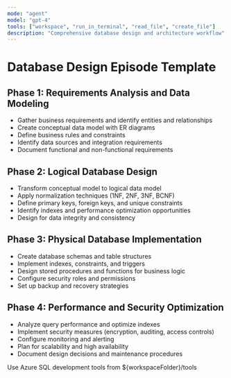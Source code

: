 ```yaml
---
mode: "agent"
model: "gpt-4"
tools: ["workspace", "run_in_terminal", "read_file", "create_file"]
description: "Comprehensive database design and architecture workflow"
---
```


# Database Design Episode Template

## Phase 1: Requirements Analysis and Data Modeling
- Gather business requirements and identify entities and relationships
- Create conceptual data model with ER diagrams
- Define business rules and constraints
- Identify data sources and integration requirements
- Document functional and non-functional requirements

## Phase 2: Logical Database Design
- Transform conceptual model to logical data model
- Apply normalization techniques (1NF, 2NF, 3NF, BCNF)
- Define primary keys, foreign keys, and unique constraints
- Identify indexes and performance optimization opportunities
- Design for data integrity and consistency

## Phase 3: Physical Database Implementation
- Create database schemas and table structures
- Implement indexes, constraints, and triggers
- Design stored procedures and functions for business logic
- Configure security roles and permissions
- Set up backup and recovery strategies

## Phase 4: Performance and Security Optimization
- Analyze query performance and optimize indexes
- Implement security measures (encryption, auditing, access controls)
- Configure monitoring and alerting
- Plan for scalability and high availability
- Document design decisions and maintenance procedures

Use Azure SQL development tools from ${workspaceFolder}/tools
